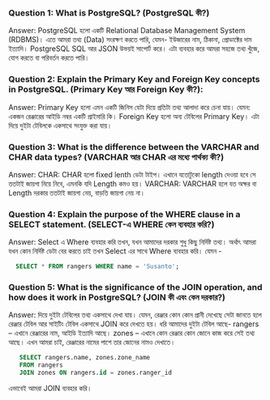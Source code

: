 ### Question 1: What is PostgreSQL? (PostgreSQL কী?)
Answer: PostgreSQL হলো একটি Relational Database Management System (RDBMS)। এতে আমরা তথ্য (Data) সংরক্ষণ করতে পারি, যেমন- ইউজারের নাম, ঠিকানা, প্রোডাক্টের দাম ইত্যাদি। PostgreSQL SQL আর JSON উভয়ই সাপোর্ট করে। এটা ব্যবহার করে আমরা সহজে তথ্য খুঁজে, যোগ করতে বা পরিবর্তন করতে পারি।

### Question 2: Explain the Primary Key and Foreign Key concepts in PostgreSQL. (Primary Key আর Foreign Key কী?): 
Answer: 
    Primary Key হলো এমন একটি জিনিস যেটা দিয়ে প্রতিটা তথ্য আলাদা করে চেনা যায়। যেমন: একজন রেঞ্জারের আইডি নম্বর একটি প্রাইমারি কি। 
    Foreign Key হলো অন্য টেবিলের Primary Key। এটা দিয়ে দুইটা টেবিলকে একসাথে সংযুক্ত করা যায়।

### Question 3: What is the difference between the VARCHAR and CHAR data types? (VARCHAR আর CHAR এর মধ্যে পার্থক্য কী?)
Answer: 
    CHAR: CHAR হলো fixed lenth ডেটা টাইপ। এখানে যতোটুকো length দেওয়া হবে সে ততটাই জায়গা নিয়ে নিবে, এমনকি যদি Length কমও হয়।
    VARCHAR: VARCHAR হলে যত অক্ষর বা Length দরকার ততটাই জায়গা নেয়, বাড়তি জায়গা নেয় না।

### Question 4: Explain the purpose of the WHERE clause in a SELECT statement. (SELECT-এ WHERE কেন ব্যবহার করি?)
Answer: Select এ Where ব্যবহার করি তখন, যখন আমাদের দরকার শুধু কিছু নির্দিষ্ট তথ্য। অর্থাৎ আমরা যখন কোন নির্দিষ্ট ডেটা বের করতে চাই তখন Select এর সাথে Where ব্যবহার করি। যেমন - 
  ```sql
    SELECT * FROM rangers WHERE name = 'Susanto';
```

### Question 5: What is the significance of the JOIN operation, and how does it work in PostgreSQL? (JOIN কী এবং কেন দরকার?)
Answer:  দিয়ে দুইটা টেবিলের তথ্য একসাথে দেখা যায়। যেমন, রেঞ্জার কোন কোন প্রানী দেখেছে সেটা জানতে হলে রেঞ্জার টেবিল আর সাইটিং টেবিল একসাথে JOIN করে দেখতে হয়। ধরি আমাদের দুইটা টেবিল আছে- 
rangers – এখানে রেঞ্জারের নাম, আইডি ইত্যাদি আছে।
zones – এখানে কোন রেঞ্জার কোন জোনে কাজ করে সেই তথ্য আছে।
এখন আমরা চাই, রেঞ্জারের নামের পাশে তার জোনের নামও দেখাতে।
 ```sql
    SELECT rangers.name, zones.zone_name
    FROM rangers
    JOIN zones ON rangers.id = zones.ranger_id
```
এভাবেই আমরা JOIN ব্যবহার করি।
